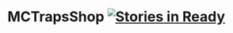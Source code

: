 # MCTrapsShop [![Stories in Ready](https://badge.waffle.io/MrKajmaK/MCTrapsShop.svg?label=In%20Progress&title=In%20Progress)](http://waffle.io/MrKajmaK/MCTrapsShop)